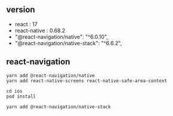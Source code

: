 ## version

- react : 17
- react-native : 0.68.2
- "@react-navigation/native": "^6.0.10",
- "@react-navigation/native-stack": "^6.6.2",

## react-navigation

```
yarn add @react-navigation/native
yarn add react-native-screens react-native-safe-area-context

cd ios
pod install

yarn add @react-navigation/native-stack
```
